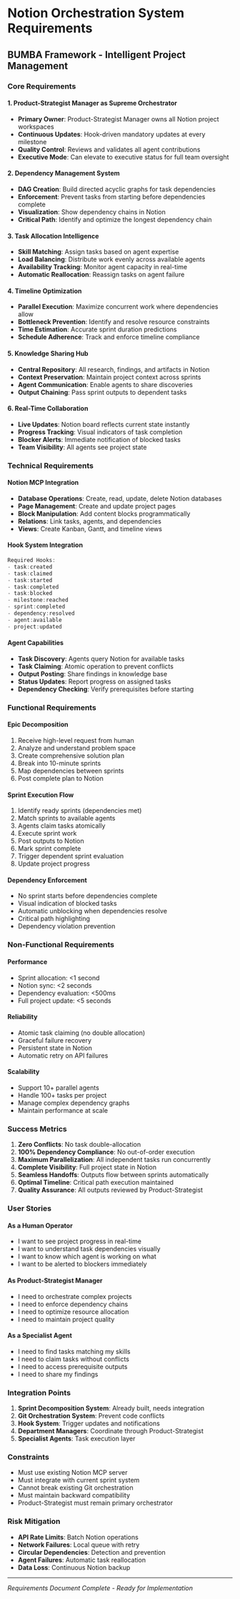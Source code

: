 # Notion Orchestration System Requirements
## BUMBA Framework - Intelligent Project Management

### Core Requirements

#### 1. Product-Strategist Manager as Supreme Orchestrator
- **Primary Owner**: Product-Strategist Manager owns all Notion project workspaces
- **Continuous Updates**: Hook-driven mandatory updates at every milestone
- **Quality Control**: Reviews and validates all agent contributions
- **Executive Mode**: Can elevate to executive status for full team oversight

#### 2. Dependency Management System
- **DAG Creation**: Build directed acyclic graphs for task dependencies
- **Enforcement**: Prevent tasks from starting before dependencies complete
- **Visualization**: Show dependency chains in Notion
- **Critical Path**: Identify and optimize the longest dependency chain

#### 3. Task Allocation Intelligence
- **Skill Matching**: Assign tasks based on agent expertise
- **Load Balancing**: Distribute work evenly across available agents
- **Availability Tracking**: Monitor agent capacity in real-time
- **Automatic Reallocation**: Reassign tasks on agent failure

#### 4. Timeline Optimization
- **Parallel Execution**: Maximize concurrent work where dependencies allow
- **Bottleneck Prevention**: Identify and resolve resource constraints
- **Time Estimation**: Accurate sprint duration predictions
- **Schedule Adherence**: Track and enforce timeline compliance

#### 5. Knowledge Sharing Hub
- **Central Repository**: All research, findings, and artifacts in Notion
- **Context Preservation**: Maintain project context across sprints
- **Agent Communication**: Enable agents to share discoveries
- **Output Chaining**: Pass sprint outputs to dependent tasks

#### 6. Real-Time Collaboration
- **Live Updates**: Notion board reflects current state instantly
- **Progress Tracking**: Visual indicators of task completion
- **Blocker Alerts**: Immediate notification of blocked tasks
- **Team Visibility**: All agents see project state

### Technical Requirements

#### Notion MCP Integration
- **Database Operations**: Create, read, update, delete Notion databases
- **Page Management**: Create and update project pages
- **Block Manipulation**: Add content blocks programmatically
- **Relations**: Link tasks, agents, and dependencies
- **Views**: Create Kanban, Gantt, and timeline views

#### Hook System Integration
```javascript
Required Hooks:
- task:created
- task:claimed  
- task:started
- task:completed
- task:blocked
- milestone:reached
- sprint:completed
- dependency:resolved
- agent:available
- project:updated
```

#### Agent Capabilities
- **Task Discovery**: Agents query Notion for available tasks
- **Task Claiming**: Atomic operation to prevent conflicts
- **Output Posting**: Share findings in knowledge base
- **Status Updates**: Report progress on assigned tasks
- **Dependency Checking**: Verify prerequisites before starting

### Functional Requirements

#### Epic Decomposition
1. Receive high-level request from human
2. Analyze and understand problem space
3. Create comprehensive solution plan
4. Break into 10-minute sprints
5. Map dependencies between sprints
6. Post complete plan to Notion

#### Sprint Execution Flow
1. Identify ready sprints (dependencies met)
2. Match sprints to available agents
3. Agents claim tasks atomically
4. Execute sprint work
5. Post outputs to Notion
6. Mark sprint complete
7. Trigger dependent sprint evaluation
8. Update project progress

#### Dependency Enforcement
- No sprint starts before dependencies complete
- Visual indication of blocked tasks
- Automatic unblocking when dependencies resolve
- Critical path highlighting
- Dependency violation prevention

### Non-Functional Requirements

#### Performance
- Sprint allocation: <1 second
- Notion sync: <2 seconds
- Dependency evaluation: <500ms
- Full project update: <5 seconds

#### Reliability
- Atomic task claiming (no double allocation)
- Graceful failure recovery
- Persistent state in Notion
- Automatic retry on API failures

#### Scalability
- Support 10+ parallel agents
- Handle 100+ tasks per project
- Manage complex dependency graphs
- Maintain performance at scale

### Success Metrics

1. **Zero Conflicts**: No task double-allocation
2. **100% Dependency Compliance**: No out-of-order execution
3. **Maximum Parallelization**: All independent tasks run concurrently
4. **Complete Visibility**: Full project state in Notion
5. **Seamless Handoffs**: Outputs flow between sprints automatically
6. **Optimal Timeline**: Critical path execution maintained
7. **Quality Assurance**: All outputs reviewed by Product-Strategist

### User Stories

#### As a Human Operator
- I want to see project progress in real-time
- I want to understand task dependencies visually
- I want to know which agent is working on what
- I want to be alerted to blockers immediately

#### As Product-Strategist Manager
- I need to orchestrate complex projects
- I need to enforce dependency chains
- I need to optimize resource allocation
- I need to maintain project quality

#### As a Specialist Agent
- I need to find tasks matching my skills
- I need to claim tasks without conflicts
- I need to access prerequisite outputs
- I need to share my findings

### Integration Points

1. **Sprint Decomposition System**: Already built, needs integration
2. **Git Orchestration System**: Prevent code conflicts
3. **Hook System**: Trigger updates and notifications
4. **Department Managers**: Coordinate through Product-Strategist
5. **Specialist Agents**: Task execution layer

### Constraints

- Must use existing Notion MCP server
- Must integrate with current sprint system
- Cannot break existing Git orchestration
- Must maintain backward compatibility
- Product-Strategist must remain primary orchestrator

### Risk Mitigation

- **API Rate Limits**: Batch Notion operations
- **Network Failures**: Local queue with retry
- **Circular Dependencies**: Detection and prevention
- **Agent Failures**: Automatic task reallocation
- **Data Loss**: Continuous Notion backup

---

*Requirements Document Complete - Ready for Implementation*